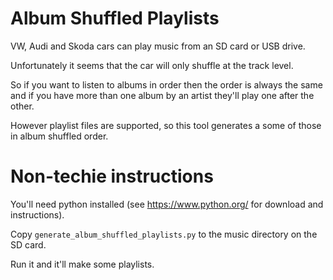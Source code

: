 # Album Shuffled Playlists

VW, Audi and Skoda cars can play music from an SD card or USB drive.

Unfortunately it seems that the car will only shuffle at the track level.

So if you want to listen to albums in order then the order is always the same
and if you have more than one album by an artist they'll play one after the
other.

However playlist files are supported, so this tool generates a some of those in
album shuffled order.

Non-techie instructions
=======================

You'll need python installed (see https://www.python.org/ for download and instructions).

Copy `generate_album_shuffled_playlists.py` to the music directory on the SD card.

Run it and it'll make some playlists.
